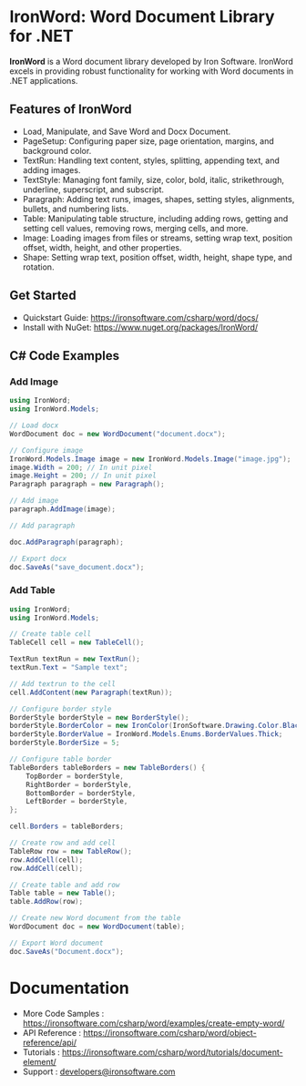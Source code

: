 # IronWord: Word Document Library for .NET

**IronWord** is a Word document library developed by Iron Software. IronWord excels in providing robust functionality for working with Word documents in .NET applications.

## Features of IronWord

- Load, Manipulate, and Save Word and Docx Document.
- PageSetup: Configuring paper size, page orientation, margins, and background color.
- TextRun: Handling text content, styles, splitting, appending text, and adding images.
- TextStyle: Managing font family, size, color, bold, italic, strikethrough, underline, superscript, and subscript.
- Paragraph: Adding text runs, images, shapes, setting styles, alignments, bullets, and numbering lists.
- Table: Manipulating table structure, including adding rows, getting and setting cell values, removing rows, merging cells, and more.
- Image: Loading images from files or streams, setting wrap text, position offset, width, height, and other properties.
- Shape: Setting wrap text, position offset, width, height, shape type, and rotation.

## Get Started 

- Quickstart Guide:  	https://ironsoftware.com/csharp/word/docs/
- Install with NuGet:   https://www.nuget.org/packages/IronWord/	


## C# Code Examples

### Add Image

```cs
using IronWord;
using IronWord.Models;

// Load docx
WordDocument doc = new WordDocument("document.docx");

// Configure image
IronWord.Models.Image image = new IronWord.Models.Image("image.jpg");
image.Width = 200; // In unit pixel
image.Height = 200; // In unit pixel
Paragraph paragraph = new Paragraph();

// Add image
paragraph.AddImage(image);

// Add paragraph

doc.AddParagraph(paragraph);

// Export docx
doc.SaveAs("save_document.docx");
```

### Add Table

```cs
using IronWord;
using IronWord.Models;

// Create table cell
TableCell cell = new TableCell();

TextRun textRun = new TextRun();
textRun.Text = "Sample text";

// Add textrun to the cell
cell.AddContent(new Paragraph(textRun));

// Configure border style
BorderStyle borderStyle = new BorderStyle();
borderStyle.BorderColor = new IronColor(IronSoftware.Drawing.Color.Black);
borderStyle.BorderValue = IronWord.Models.Enums.BorderValues.Thick;
borderStyle.BorderSize = 5;

// Configure table border
TableBorders tableBorders = new TableBorders() { 
    TopBorder = borderStyle,
    RightBorder = borderStyle,
    BottomBorder = borderStyle,
    LeftBorder = borderStyle,
};

cell.Borders = tableBorders;

// Create row and add cell
TableRow row = new TableRow();
row.AddCell(cell);
row.AddCell(cell);

// Create table and add row
Table table = new Table();
table.AddRow(row);

// Create new Word document from the table
WordDocument doc = new WordDocument(table);

// Export Word document
doc.SaveAs("Document.docx");

```

Documentation
=============================================================

- More Code Samples				:	https://ironsoftware.com/csharp/word/examples/create-empty-word/
- API Reference       		                :	https://ironsoftware.com/csharp/word/object-reference/api/
- Tutorials					:	https://ironsoftware.com/csharp/word/tutorials/document-element/
- Support					:	developers@ironsoftware.com
